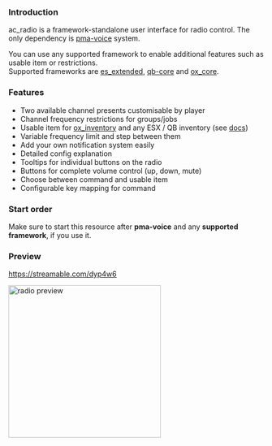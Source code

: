 ### Introduction

ac_radio is a framework-standalone user interface for radio control. The only dependency is [pma-voice](https://github.com/AvarianKnight/pma-voice) system.

You can use any supported framework to enable additional features such as usable item or restrictions.  
Supported frameworks are [es_extended](https://github.com/esx-framework/esx-legacy), [qb-core](https://github.com/qbcore-framework/qb-core) and [ox_core](https://github.com/overextended/ox_core).

### Features

- Two available channel presents customisable by player
- Channel frequency restrictions for groups/jobs
- Usable item for [ox_inventory](https://github.com/overextended/ox_inventory) and any ESX / QB inventory (see [docs](./docs/items))
- Variable frequency limit and step between them
- Add your own notification system easily
- Detailed config explanation
- Tooltips for individual buttons on the radio
- Buttons for complete volume control (up, down, mute)
- Choose between command and usable item
- Configurable key mapping for command

### Start order

Make sure to start this resource after **pma-voice** and any **supported framework**, if you use it.

### Preview

https://streamable.com/dyp4w6

<img src='https://cdn.dejv.it/files/github/radio_preview.png' alt='radio preview' height='300' />
